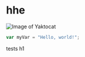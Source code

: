 # hhe
![Image of Yaktocat](https://octodex.github.com/images/yaktocat.png)
``` javascript
var myVar = "Hello, world!";
```






















tests h1

